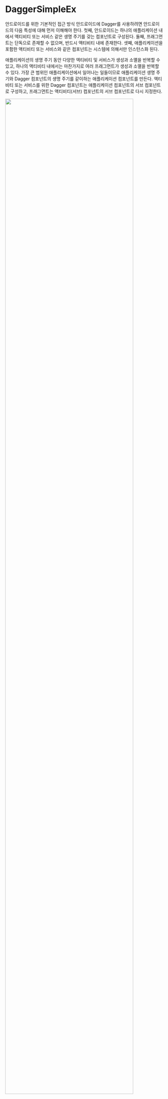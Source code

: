# DaggerSimpleEx

안드로이드를 위한 기본적인 접근 방식
안드로이드에 Dagger를 사용하려면 안드로이드의 다음 특성에 대해 먼저 이해해야 한다. 첫째, 안드로이드는 하나의 애플리케이션 내에서 액티비티 또는 서비스 같은 생명 주기를 갖는 컴포넌트로 구성된다.
둘째, 프래그먼트는 단독으로 존재할 수 없으며, 반드시 액티비티 내에 존재한다. 
샛째, 애플리케이션을 포함한 액티비티 또는 서비스와 같은 컴포넌트는 시스템에 의해서만 인스턴스화 된다.

애플리케이션의 생명 주기 동안 다양한 액티비티 및 서비스가 생성과 소멸을 반복할 수 있고, 
하나의 액티비티 내에서는 마찬가지로 여러 프래그먼트가 생성과 소멸을 반복할 수 있다. 
가장 큰 범위인 애플리케이션에서 일어나는 일들이므로 애플리케이션 생명 주기와 Dagger 컴포넌트의 생명 주기를 같이하는 애플리케이션 컴포넌트를 만든다. 
액티비티 또는 서비스를 위한 Dagger 컴포넌트는 애플리케이션 컴포넌트의 서브 컴포넌트로 구성하고, 프래그먼트는 액티비티(서브) 컴포넌트의 서브 컴포넌트로 다시 지정한다.

<img src="https://user-images.githubusercontent.com/12405430/99081318-f6aa9b00-2605-11eb-8441-3e964700e6f8.png" width="90%"></img>
